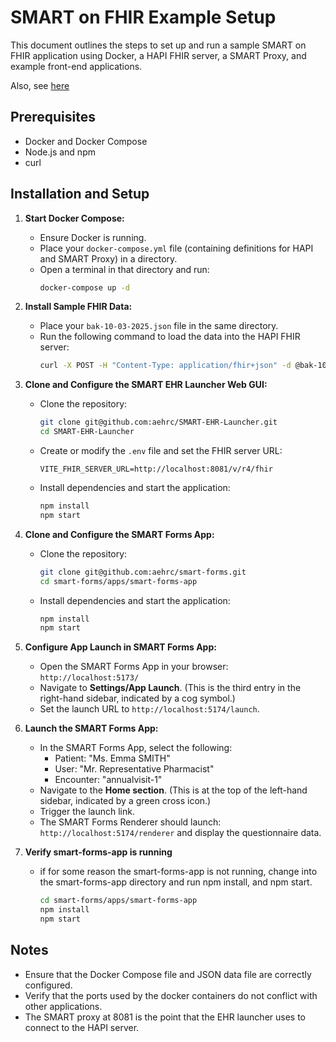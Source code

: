 # SMART on FHIR Example Setup

This document outlines the steps to set up and run a sample SMART on FHIR application using Docker, a HAPI FHIR server, a SMART Proxy, and example front-end applications.

Also, see [here](https://teams.microsoft.com/l/message/19:7fd72bab-09f4-49b2-8a63-f09ae44aaa72_8f4c25c5-1a46-4b59-8dd4-c7e9aca854ac@unq.gbl.spaces/1722830831148?context=%7B%22contextType%22%3A%22chat%22%7D)

## Prerequisites

* Docker and Docker Compose
* Node.js and npm
* curl

## Installation and Setup

1.  **Start Docker Compose:**
    * Ensure Docker is running.
    * Place your `docker-compose.yml` file (containing definitions for HAPI and SMART Proxy) in a directory.
    * Open a terminal in that directory and run:
        ```bash
        docker-compose up -d
        ```

2.  **Install Sample FHIR Data:**
    * Place your `bak-10-03-2025.json` file in the same directory.
    * Run the following command to load the data into the HAPI FHIR server:
        ```bash
        curl -X POST -H "Content-Type: application/fhir+json" -d @bak-10-03-2025.json "http://localhost:8080/fhir"
        ```

3.  **Clone and Configure the SMART EHR Launcher Web GUI:**
    * Clone the repository:
        ```bash
        git clone git@github.com:aehrc/SMART-EHR-Launcher.git
        cd SMART-EHR-Launcher
        ```
    * Create or modify the `.env` file and set the FHIR server URL:
        ```
        VITE_FHIR_SERVER_URL=http://localhost:8081/v/r4/fhir
        ```
    * Install dependencies and start the application:
        ```bash
        npm install
        npm start
        ```

4.  **Clone and Configure the SMART Forms App:**
    * Clone the repository:
        ```bash
        git clone git@github.com:aehrc/smart-forms.git
        cd smart-forms/apps/smart-forms-app
        ```
    * Install dependencies and start the application:
        ```bash
        npm install
        npm start
        ```

5.  **Configure App Launch in SMART Forms App:**
    * Open the SMART Forms App in your browser: `http://localhost:5173/`
    * Navigate to **Settings/App Launch**. (This is the third entry in the right-hand sidebar, indicated by a cog symbol.)
    * Set the launch URL to `http://localhost:5174/launch`.

6.  **Launch the SMART Forms App:**
    * In the SMART Forms App, select the following:
        * Patient: "Ms. Emma SMITH"
        * User: "Mr. Representative Pharmacist"
        * Encounter: "annualvisit-1"
    * Navigate to the **Home section**. (This is at the top of the left-hand sidebar, indicated by a green cross icon.)
    * Trigger the launch link.
    * The SMART Forms Renderer should launch: `http://localhost:5174/renderer` and display the questionnaire data.

7. **Verify smart-forms-app is running**
    * if for some reason the smart-forms-app is not running, change into the smart-forms-app directory and run npm install, and npm start.
        ```bash
        cd smart-forms/apps/smart-forms-app
        npm install
        npm start
        ```

## Notes

* Ensure that the Docker Compose file and JSON data file are correctly configured.
* Verify that the ports used by the docker containers do not conflict with other applications.
* The SMART proxy at 8081 is the point that the EHR launcher uses to connect to the HAPI server.
